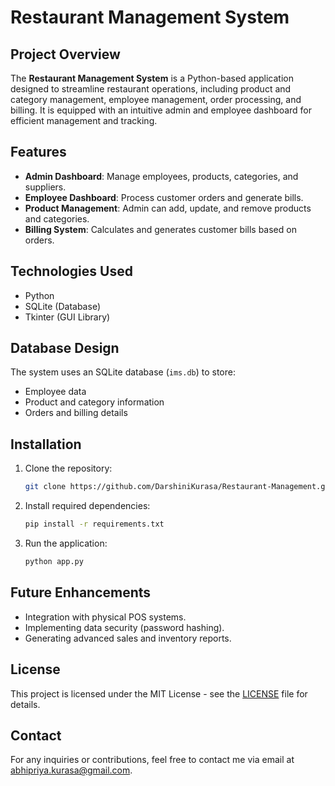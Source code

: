 # Restaurant Management System

## Project Overview
The **Restaurant Management System** is a Python-based application designed to streamline restaurant operations, including product and category management, employee management, order processing, and billing. It is equipped with an intuitive admin and employee dashboard for efficient management and tracking.

## Features
- **Admin Dashboard**: Manage employees, products, categories, and suppliers.
- **Employee Dashboard**: Process customer orders and generate bills.
- **Product Management**: Admin can add, update, and remove products and categories.
- **Billing System**: Calculates and generates customer bills based on orders.

## Technologies Used
- Python
- SQLite (Database)
- Tkinter (GUI Library)

## Database Design
The system uses an SQLite database (`ims.db`) to store:
- Employee data
- Product and category information
- Orders and billing details

## Installation
1. Clone the repository:
   ```bash
   git clone https://github.com/DarshiniKurasa/Restaurant-Management.git
   ```
2. Install required dependencies:
   ```bash
   pip install -r requirements.txt
   ```
3. Run the application:
   ```bash
   python app.py
   ```

## Future Enhancements
- Integration with physical POS systems.
- Implementing data security (password hashing).
- Generating advanced sales and inventory reports.

## License
This project is licensed under the MIT License - see the [LICENSE](LICENSE) file for details.

## Contact
For any inquiries or contributions, feel free to contact me via email at abhipriya.kurasa@gmail.com.
